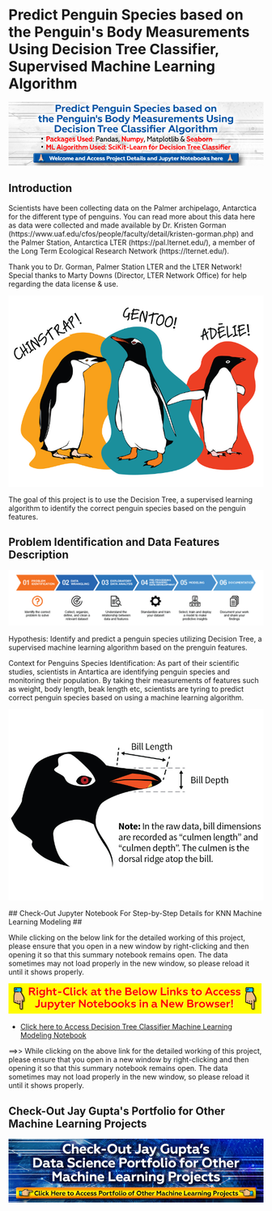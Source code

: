 # Predict Penguin Species based on the Penguin's Body Measurements Using Decision Tree Classifier, Supervised Machine Learning Algorithm

<p align="center">
<img src="https://github.com/jayguptacal/portfolio/blob/main/image/penguinbanner_welcome.jpg">
</p>

## Introduction
<p>Scientists have been collecting data on the Palmer archipelago, Antarctica for the different type of penguins. You can read more about this data here as data were collected and made available by Dr. Kristen Gorman (https://www.uaf.edu/cfos/people/faculty/detail/kristen-gorman.php) and the Palmer Station, Antarctica LTER (https://pal.lternet.edu/), a member of the Long Term Ecological Research Network (https://lternet.edu/).

Thank you to Dr. Gorman, Palmer Station LTER and the LTER Network! Special thanks to Marty Downs (Director, LTER Network Office) for help regarding the data license & use.</p>
<p align="center">
<img src="https://github.com/jayguptacal/portfolio/blob/main/image/penguin.jpg">
</p>
<p>The goal of this project is to use the Decision Tree, a supervised learning algorithm to identify the correct penguin species based on the penguin features.</p>

## Problem Identification and Data Features Description

<img src="https://github.com/jayguptacal/portfolio/blob/main/image/MLinfograph1.jpg" />

Hypothesis: Identify and predict a penguin species utilizing Decision Tree, a supervised machine learning algorithm based on the prenguin features.

Context for Penguins Species Identification: As part of their scientific studies, scientists in Antartica are identifying penguin species and monitoring their population. By taking their measurements of features such as weight, body length, beak length etc, scientists are tyring to predict correct penguin species based on using a machine learning algorithm.
<p align="center">
<img src="https://github.com/jayguptacal/portfolio/blob/main/image/penguin1.jpg">
</p>
## Check-Out Jupyter Notebook For Step-by-Step Details for KNN Machine Learning Modeling ##

While clicking on the below link for the detailed working of this project, please ensure that you open in a new window by right-clicking and then opening it so that this summary notebook remains open. The data sometimes may not load properly in the new window, so please reload it until it shows properly.

<img src="https://github.com/jayguptacal/portfolio/blob/main/image/bannerOpenNotebooks.jpg">

* <a href="https://github.com/jayguptacal/EnergyAndEnvironment/blob/main/PenguinsClassification/penguins_species_decision_tree.ipynb">Click here to Access Decision Tree Classifier Machine Learning Modeling Notebook</a>

==>> While clicking on the above link for the detailed working of this project, please ensure that you open in a new window by right-clicking and then opening it so that this summary notebook remains open. The data sometimes may not load properly in the new window, so please reload it until it shows properly.


## Check-Out Jay Gupta's Portfolio for Other Machine Learning Projects ##
<p align="center">
<a href="https://jayguptacal.github.io/portfolio/" target="_blank"><img src="https://github.com/jayguptacal/portfolio/blob/main/image/FullPortfolioBanner.jpg"></a>
</p>

